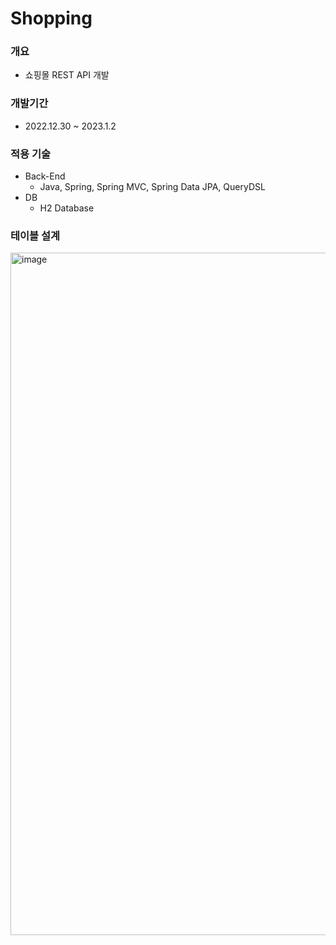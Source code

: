 # Shopping

### 개요
- 쇼핑몰 REST API 개발

### 개발기간
- 2022.12.30 ~ 2023.1.2

### 적용 기술
- Back-End
  - Java, Spring, Spring MVC, Spring Data JPA, QueryDSL
- DB
  - H2 Database

### 테이블 설계
<img width="1092" alt="image" src="https://user-images.githubusercontent.com/93859705/210193893-af3e1e69-1f11-4927-add5-5a639645c725.png">

